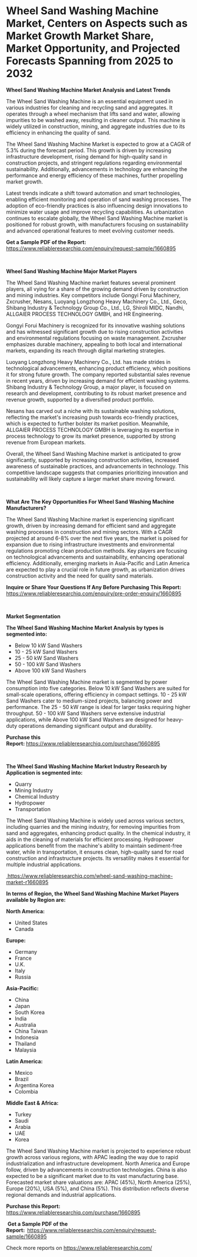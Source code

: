 <p><h1>Wheel Sand Washing Machine Market, Centers on Aspects such as Market Growth Market Share, Market Opportunity, and Projected Forecasts Spanning from 2025 to 2032</h1></p><p><strong>Wheel Sand Washing Machine Market Analysis and Latest Trends</strong></p>
<p><p>The Wheel Sand Washing Machine is an essential equipment used in various industries for cleaning and recycling sand and aggregates. It operates through a wheel mechanism that lifts sand and water, allowing impurities to be washed away, resulting in cleaner output. This machine is widely utilized in construction, mining, and aggregate industries due to its efficiency in enhancing the quality of sand.</p><p>The Wheel Sand Washing Machine Market is expected to grow at a CAGR of 5.3% during the forecast period. This growth is driven by increasing infrastructure development, rising demand for high-quality sand in construction projects, and stringent regulations regarding environmental sustainability. Additionally, advancements in technology are enhancing the performance and energy efficiency of these machines, further propelling market growth.</p><p>Latest trends indicate a shift toward automation and smart technologies, enabling efficient monitoring and operation of sand washing processes. The adoption of eco-friendly practices is also influencing design innovations to minimize water usage and improve recycling capabilities. As urbanization continues to escalate globally, the Wheel Sand Washing Machine market is positioned for robust growth, with manufacturers focusing on sustainability and advanced operational features to meet evolving customer needs.</p></p>
<p><strong>Get a Sample PDF of the Report:&nbsp;</strong> <a href="https://www.reliableresearchiq.com/enquiry/request-sample/1660895?utm_campaign=2886&utm_medium=2&utm_source=Github&utm_content=ia&utm_term=10042025&utm_id=wheel-sand-washing-machine">https://www.reliableresearchiq.com/enquiry/request-sample/1660895</a></p>
<p>&nbsp;</p>
<p><strong>Wheel Sand Washing Machine Major Market Players</strong></p>
<p><p>The Wheel Sand Washing Machine market features several prominent players, all vying for a share of the growing demand driven by construction and mining industries. Key competitors include Gongyi Forui Machinery, Zxcrusher, Nesans, Luoyang Longzhong Heavy Machinery Co., Ltd., Geco, Shibang Industry & Technology Group Co., Ltd., LG, Shiroli MIDC, Nandhi, ALLGAIER PROCESS TECHNOLOGY GMBH, and HR Engineering.</p><p>Gongyi Forui Machinery is recognized for its innovative washing solutions and has witnessed significant growth due to rising construction activities and environmental regulations focusing on waste management. Zxcrusher emphasizes durable machinery, appealing to both local and international markets, expanding its reach through digital marketing strategies.</p><p>Luoyang Longzhong Heavy Machinery Co., Ltd. has made strides in technological advancements, enhancing product efficiency, which positions it for strong future growth. The company reported substantial sales revenue in recent years, driven by increasing demand for efficient washing systems. Shibang Industry & Technology Group, a major player, is focused on research and development, contributing to its robust market presence and revenue growth, supported by a diversified product portfolio.</p><p>Nesans has carved out a niche with its sustainable washing solutions, reflecting the market's increasing push towards eco-friendly practices, which is expected to further bolster its market position. Meanwhile, ALLGAIER PROCESS TECHNOLOGY GMBH is leveraging its expertise in process technology to grow its market presence, supported by strong revenue from European markets.</p><p>Overall, the Wheel Sand Washing Machine market is anticipated to grow significantly, supported by increasing construction activities, increased awareness of sustainable practices, and advancements in technology. This competitive landscape suggests that companies prioritizing innovation and sustainability will likely capture a larger market share moving forward.</p></p>
<p>&nbsp;</p>
<p><strong>What Are The Key Opportunities For Wheel Sand Washing Machine Manufacturers?</strong></p>
<p><p>The Wheel Sand Washing Machine market is experiencing significant growth, driven by increasing demand for efficient sand and aggregate washing processes in construction and mining sectors. With a CAGR projected at around 6-8% over the next five years, the market is poised for expansion due to rising infrastructure investments and environmental regulations promoting clean production methods. Key players are focusing on technological advancements and sustainability, enhancing operational efficiency. Additionally, emerging markets in Asia-Pacific and Latin America are expected to play a crucial role in future growth, as urbanization drives construction activity and the need for quality sand materials.</p></p>
<p><strong>Inquire or Share Your Questions If Any Before Purchasing This Report:</strong> <a href="https://www.reliableresearchiq.com/enquiry/pre-order-enquiry/1660895?utm_campaign=2886&utm_medium=2&utm_source=Github&utm_content=ia&utm_term=10042025&utm_id=wheel-sand-washing-machine">https://www.reliableresearchiq.com/enquiry/pre-order-enquiry/1660895</a></p>
<p>&nbsp;</p>
<p><strong>Market Segmentation</strong></p>
<p><strong>The Wheel Sand Washing Machine Market Analysis by types is segmented into:</strong></p>
<p><ul><li>Below 10 kW Sand Washers</li><li>10 - 25 kW Sand Washers</li><li>25 - 50 kW Sand Washers</li><li>50 - 100 kW Sand Washers</li><li>Above 100 kW Sand Washers</li></ul></p>
<p><p>The Wheel Sand Washing Machine market is segmented by power consumption into five categories. Below 10 kW Sand Washers are suited for small-scale operations, offering efficiency in compact settings. 10 - 25 kW Sand Washers cater to medium-sized projects, balancing power and performance. The 25 - 50 kW range is ideal for larger tasks requiring higher throughput. 50 - 100 kW Sand Washers serve extensive industrial applications, while Above 100 kW Sand Washers are designed for heavy-duty operations demanding significant output and durability.</p></p>
<p><strong>Purchase this Report:&nbsp;</strong><a href="https://www.reliableresearchiq.com/purchase/1660895?utm_campaign=2886&utm_medium=2&utm_source=Github&utm_content=ia&utm_term=10042025&utm_id=wheel-sand-washing-machine">https://www.reliableresearchiq.com/purchase/1660895</a></p>
<p>&nbsp;</p>
<p><strong>The Wheel Sand Washing Machine Market Industry Research by Application is segmented into:</strong></p>
<p><ul><li>Quarry</li><li>Mining Industry</li><li>Chemical Industry</li><li>Hydropower</li><li>Transportation</li></ul></p>
<p><p>The Wheel Sand Washing Machine is widely used across various sectors, including quarries and the mining industry, for removing impurities from sand and aggregates, enhancing product quality. In the chemical industry, it aids in the cleaning of materials for efficient processing. Hydropower applications benefit from the machine's ability to maintain sediment-free water, while in transportation, it ensures clean, high-quality sand for road construction and infrastructure projects. Its versatility makes it essential for multiple industrial applications.</p></p>
<p><a href="https://www.reliableresearchiq.com/wheel-sand-washing-machine-market-r1660895?utm_campaign=2886&utm_medium=2&utm_source=Github&utm_content=ia&utm_term=10042025&utm_id=wheel-sand-washing-machine">&nbsp;https://www.reliableresearchiq.com/wheel-sand-washing-machine-market-r1660895</a></p>
<p><strong>In terms of Region, the Wheel Sand Washing Machine Market Players available by Region are:</strong></p>
<p>
    <p> <strong> North America: </strong>
        <ul>
            <li>United States</li>
            <li>Canada</li>
        </ul>
        </p> 
    <p> <strong> Europe: </strong>
        <ul>
            <li>Germany</li>
            <li>France</li>
            <li>U.K.</li>
            <li>Italy</li>
            <li>Russia</li>
        </ul>
        </p> 
    <p> <strong> Asia-Pacific: </strong>
        <ul>
            <li>China</li>
            <li>Japan</li>
            <li>South Korea</li>
            <li>India</li>
            <li>Australia</li>
            <li>China Taiwan</li>
            <li>Indonesia</li>
            <li>Thailand</li>
            <li>Malaysia</li>
        </ul>
        </p> 
    <p> <strong> Latin America: </strong>
        <ul>
            <li>Mexico</li>
            <li>Brazil</li>
            <li>Argentina Korea</li>
            <li>Colombia</li>
        </ul>
        </p> 
    <p> <strong> Middle East & Africa: </strong>
        <ul>
            <li>Turkey</li>
            <li>Saudi</li>
            <li>Arabia</li>
            <li>UAE</li>
            <li>Korea</li>
        </ul>
    </p>
    </p>
<p><p>The Wheel Sand Washing Machine market is projected to experience robust growth across various regions, with APAC leading the way due to rapid industrialization and infrastructure development. North America and Europe follow, driven by advancements in construction technologies. China is also expected to be a significant market due to its vast manufacturing base. Forecasted market share valuations are: APAC (45%), North America (25%), Europe (20%), USA (5%), and China (5%). This distribution reflects diverse regional demands and industrial applications.</p></p>
<p><strong>Purchase this Report: </strong><a href="https://www.reliableresearchiq.com/purchase/1660895?utm_campaign=2886&utm_medium=2&utm_source=Github&utm_content=ia&utm_term=10042025&utm_id=wheel-sand-washing-machine">https://www.reliableresearchiq.com/purchase/1660895</a></p>
<p>&nbsp;<strong>Get a Sample PDF of the Report:&nbsp;&nbsp;</strong><a href="https://www.reliableresearchiq.com/enquiry/request-sample/1660895?utm_campaign=2886&utm_medium=2&utm_source=Github&utm_content=ia&utm_term=10042025&utm_id=wheel-sand-washing-machine">https://www.reliableresearchiq.com/enquiry/request-sample/1660895</a></p>
<p><strong></strong></p>
<p>Check more reports on <a href="https://www.reliableresearchiq.com/?utm_campaign=2886&utm_medium=2&utm_source=Github&utm_content=ia&utm_term=10042025&utm_id=wheel-sand-washing-machine">https://www.reliableresearchiq.com/</a></p>